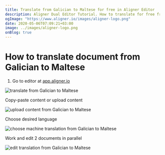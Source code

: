 ```yaml
---
title: Translate from Galician to Maltese for free in Aligner Editor
description: Aligner Dual Editor Tutorial. How to translate for free from Galician to Maltese. Aligner is multilingual document management platform. 
ogImage: "https://www.aligner.io/images/aligner-logo.png"
date: 2020-05-06T07:09:21+03:00
image: ../images/aligner-logo.png
onBlog: true
---
```


# How to translate document from Galician to Maltese

1. Go to editor at [app.aligner.io](https://app.aligner.io "Aligner App web page")

![translate from Galician to Maltese](../aligner-blank-editor.png "translate from Galician to Maltese")

Copy-paste content or upload content

![upload content from Galician to Maltese](../aligner-uploaded-document.png "upload content from Galician to Maltese")

Choose desired language

![choose machine translation from Galician to Maltese](../aligner-language-dropdown.png "choose machine translation from Galician to Maltese")

Work and edit 2 documents in parallel

![edit translation from Galician to Maltese](../aligner-double-sitded-editor.png "edit translation from Galician to Maltese")

